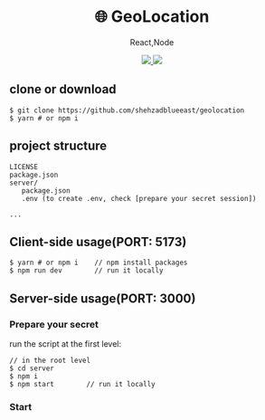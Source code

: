 <h1 align="center">
🌐 GeoLocation
</h1>
<p align="center">
React,Node
</p>

<p align="center">
   <a href="https://github.com/amazingandyyy/mern/blob/master/LICENSE">
      <img src="https://img.shields.io/badge/License-MIT-green.svg" />
   </a>
   <a href="https://circleci.com/gh/amazingandyyy/mern">
      <img src="https://circleci.com/gh/amazingandyyy/mern.svg?style=svg" />
   </a>
</p>


## clone or download
```terminal
$ git clone https://github.com/shehzadblueeast/geolocation
$ yarn # or npm i
```

## project structure
```terminal
LICENSE
package.json
server/
   package.json
   .env (to create .env, check [prepare your secret session])

...
```

## Client-side usage(PORT: 5173)
```terminal
$ yarn # or npm i    // npm install packages
$ npm run dev        // run it locally

```

## Server-side usage(PORT: 3000)

### Prepare your secret

run the script at the first level:


```terminal
// in the root level
$ cd server
$ npm i
$ npm start        // run it locally
```

### Start


